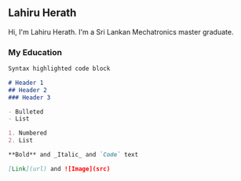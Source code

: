 ## Lahiru Herath

Hi, I'm Lahiru Herath. I'm a Sri Lankan Mechatronics master graduate.


### My Education


```markdown
Syntax highlighted code block

# Header 1
## Header 2
### Header 3

- Bulleted
- List

1. Numbered
2. List

**Bold** and _Italic_ and `Code` text

[Link](url) and ![Image](src)
```



